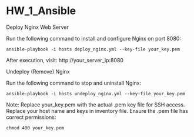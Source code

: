 # HW_1_Ansible

Deploy Nginx Web Server

Run the following command to install and configure Nginx on port 8080:
```shell
ansible-playbook -i hosts deploy_nginx.yml --key-file your_key.pem
```

After execution, visit:
http://your_server_ip:8080

Undeploy (Remove) Nginx

Run the following command to stop and uninstall Nginx:

```shell
ansible-playbook -i hosts undeploy_nginx.yml --key-file your_key.pem
```

Note:
Replace your_key.pem with the actual .pem key file for SSH access.
Replace your host name and keys in inventory file.
Ensure the .pem file has correct permissions:
```
chmod 400 your_key.pem 
```